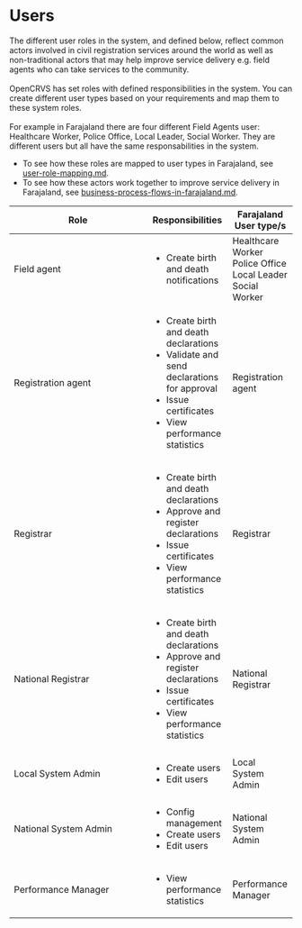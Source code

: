 # Users

The different user roles in the system, and defined below, reflect common actors involved in civil registration services around the world as well as non-traditional actors that may help improve service delivery e.g. field agents who can take services to the community.\
\
OpenCRVS has set roles with defined responsibilities in the system. You can create different user types based on your requirements and map them to these system roles. \
\
For example in Farajaland there are four different Field Agents user: Healthcare Worker, Police Office, Local Leader, Social Worker. They are different users but all have the same responsabilities in the system.

* To see how these roles are mapped to user types in Farajaland, see [user-role-mapping.md](../../default-configuration/opencrvs-configuration-in-farajaland/user-role-mapping.md "mention").
* To see how these actors work together to improve service delivery in Farajaland, see [business-process-flows-in-farajaland.md](../../default-configuration/business-process-flows-in-farajaland.md "mention").

<table><thead><tr><th width="228.08182370999793">Role</th><th>Responsibilities</th><th>Farajaland User type/s</th></tr></thead><tbody><tr><td>Field agent</td><td><ul><li>Create birth and death notifications</li></ul></td><td>Healthcare Worker<br>Police Office<br>Local Leader<br>Social Worker</td></tr><tr><td>Registration agent</td><td><ul><li>Create birth and death declarations</li><li>Validate and send declarations for approval</li><li>Issue certificates</li><li>View performance statistics</li></ul></td><td>Registration agent</td></tr><tr><td>Registrar</td><td><ul><li>Create birth and death declarations</li><li>Approve and register declarations</li><li>Issue certificates</li><li>View performance statistics</li></ul></td><td>Registrar</td></tr><tr><td>National Registrar</td><td><ul><li>Create birth and death declarations</li><li>Approve and register declarations</li><li>Issue certificates</li><li>View performance statistics</li></ul></td><td>National Registrar</td></tr><tr><td>Local System Admin</td><td><ul><li>Create users</li><li>Edit users</li></ul></td><td>Local System Admin</td></tr><tr><td>National System Admin</td><td><ul><li>Config management</li><li>Create users</li><li>Edit users</li></ul></td><td>National System Admin</td></tr><tr><td>Performance Manager</td><td><ul><li>View performance statistics</li></ul></td><td>Performance Manager</td></tr></tbody></table>
